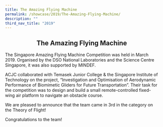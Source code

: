 ```yaml
---
title: The Amazing Flying Machine
permalink: /showcase/2019/The-Amazing-Flying-Machine/
description: ""
third_nav_title: "2019"
---
```

## <center> The Amazing Flying Machine </center>

The Singapore Amazing Flying Machine Competition was held in March 2019. Organised by the DSO National Laboratories and the Science Centre Singapore, it was also supported by MINDEF.

ACJC collaborated with Temasek Junior College & the Singapore Institute of Technology on the project, “Investigation and Optimisation of Aerodynamic Performance of Biomimetic Gliders for Future Transportation”. Their task for the competition was to design and build a small remote-controlled fixed-wing air platform to navigate an obstacle course.

We are pleased to announce that the team came in 3rd in the category on the Theory of Flight!

Congratulations to the team!